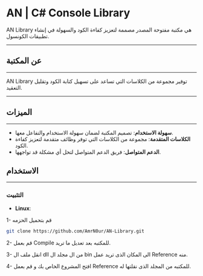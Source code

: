 <html>
  <head>
    <meta http-equiv="Content-Language" content="ar">
    <meta http-equiv="Content-Direction" content="rtl">
  </head>
  <body>

# AN | C# Console Library

AN Library هي مكتبة مفتوحة المصدر مصممة لتعزيز كفاءة الكود والسهولة في إنشاء تطبيقات الكونسول.
___

## عن المكتبة
----------------

AN Library توفير مجموعة من الكلاسات التي تساعد على تسهيل كتابة الكود وتقليل التعقيد.
___

## الميزات
------------

*   **سهولة الاستخدام**: تصميم المكتبة لضمان سهولة الاستخدام والتفاعل معها.
*   **الكلاسات المتقدمة**: مجموعة من الكلاسات التي توفر وظائف متقدمة لتعزيز كفاءة الكود.
*   **الدعم المتواصل**: فريق الدعم المتواصل لتحل أي مشكلة قد تواجهها.

## الاستخدام
------------

### التثبيت
*   **Linux**:

1- قم بتحميل الحزمه
```bash
git clone https://github.com/AmrN0ur/AN-Library.git
```

2- قم بعمل Compile للمكتبه بعد تعديل ما تريد.

3- انقل ملف ال dll من ال مجلد ال bin الى المكان الذى تريد عمل Reference منه.

4- افتح المشروع الخاص بك و قم بعمل Reference للمكتبه من المجلد الذى نقلتها له.
